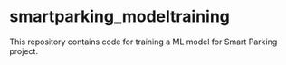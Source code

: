 # smartparking_modeltraining
This repository contains code for training a ML model for Smart Parking project. 

